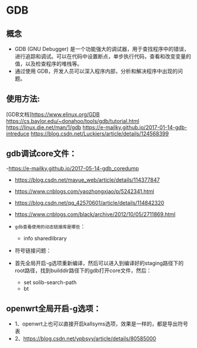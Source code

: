 # GDB
## 概念
- GDB (GNU Debugger) 是一个功能强大的调试器，用于查找程序中的错误，进行追踪和调试。可以在代码中设置断点，单步执行代码，查看和改变变量的值，以及检查程序的堆栈等。
- 通过使用 GDB，开发人员可以深入程序内部，分析和解决程序中出现的问题。

## 使用方法:
[GDB文档]https://www.elinux.org/GDB
https://cs.baylor.edu/~donahoo/tools/gdb/tutorial.html
https://linux.die.net/man/1/gdb
https://e-mailky.github.io/2017-01-14-gdb-intreduce
https://blog.csdn.net/Luckiers/article/details/124568399

## gdb调试core文件：
-https://e-mailky.github.io/2017-05-14-gdb_coredump

- https://blog.csdn.net/mayue_web/article/details/114377847
- https://www.cnblogs.com/yaozhongxiao/p/5242341.html
- https://blog.csdn.net/qq_42570601/article/details/114842320
- https://www.cnblogs.com/black/archive/2012/10/05/2711869.html

- `gdb查看使用的动态链接库是哪些`：
    - info sharedlibrary 

- 符号链接问题：
- 首先全局开启-g选项重新编译，然后可以进入到编译好的staging路径下的root路径，找到builddir路径下的gdb打开core文件，然后：
    - set solib-search-path
    - bt

## openwrt全局开启-g选项：
- 1、openwrt上也可以直接开启kallsyms选项，效果是一样的，都是导出符号表
- 2、https://blog.csdn.net/ypbsyy/article/details/80585000
